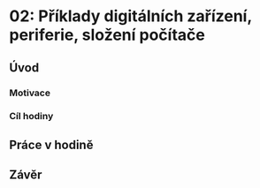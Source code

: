 # 02: Příklady digitálních zařízení, periferie, složení počítače

## Úvod

### Motivace

### Cíl hodiny

## Práce v hodině

## Závěr
